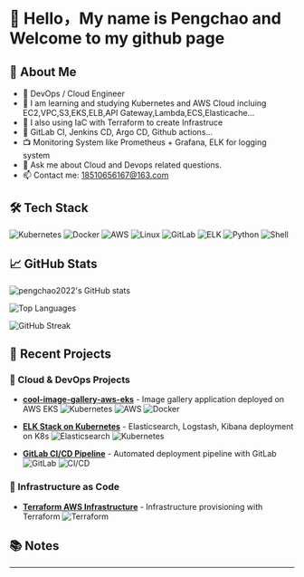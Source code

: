 # 👋 Hello，My name is Pengchao and Welcome to my github page

## 🚀 About Me
- 💼 DevOps / Cloud Engineer
- 🌱 I am learning and studying Kubernetes and AWS Cloud incluing EC2,VPC,S3,EKS,ELB,API Gateway,Lambda,ECS,Elasticache...
-  I also using IaC with Terraform to create Infrastruce
- 🍊 GitLab CI, Jenkins CD, Argo CD, Github actions...
- 📺 Monitoring System like Prometheus + Grafana, ELK for logging system
- 💬 Ask me about Cloud and Devops related questions.
- 📫 Contact me: 18510656167@163.com

## 🛠 Tech Stack
![Kubernetes](https://img.shields.io/badge/-Kubernetes-326CE5?logo=kubernetes&logoColor=white)
![Docker](https://img.shields.io/badge/-Docker-2496ED?logo=docker&logoColor=white)
![AWS](https://img.shields.io/badge/-AWS-232F3E?logo=amazon-aws&logoColor=white)
![Linux](https://img.shields.io/badge/-Linux-FCC624?logo=linux&logoColor=black)
![GitLab](https://img.shields.io/badge/-GitLab-FCA121?logo=gitlab&logoColor=white)
![ELK](https://img.shields.io/badge/-ELK-005571?logo=elastic&logoColor=white)
![Python](https://img.shields.io/badge/-Python-3776AB?logo=python&logoColor=white)
![Shell](https://img.shields.io/badge/-Shell-4EAA25?logo=gnu-bash&logoColor=white)

## 📈 GitHub Stats
![pengchao2022's GitHub stats](https://github-readme-stats.vercel.app/api?username=pengchao2022&show_icons=true&theme=dark)

![Top Languages](https://github-readme-stats.vercel.app/api/top-langs/?username=pengchao2022&layout=compact&theme=dark)

![GitHub Streak](https://github-readme-streak-stats.herokuapp.com/?user=pengchao2022&theme=dark)

## 🔧 Recent Projects

### 🚀 Cloud & DevOps Projects
- [**cool-image-gallery-aws-eks**](https://github.com/pengchao2022/cool-image-gallery-aws-eks) - Image gallery application deployed on AWS EKS
  ![Kubernetes](https://img.shields.io/badge/Kubernetes-326CE5?style=flat&logo=kubernetes&logoColor=white)
  ![AWS](https://img.shields.io/badge/AWS-232F3E?style=flat&logo=amazon-aws&logoColor=white)
  ![Docker](https://img.shields.io/badge/Docker-2496ED?style=flat&logo=docker&logoColor=white)

- [**ELK Stack on Kubernetes**](https://github.com/pengchao2022/elk-aws-eks-project.git) - Elasticsearch, Logstash, Kibana deployment on K8s
  ![Elasticsearch](https://img.shields.io/badge/Elasticsearch-005571?style=flat&logo=elasticsearch&logoColor=white)
  ![Kubernetes](https://img.shields.io/badge/Kubernetes-326CE5?style=flat&logo=kubernetes&logoColor=white)

- [**GitLab CI/CD Pipeline**](https://github.com/pengchao2022/gitlab-sonarqube-eks-project.git) - Automated deployment pipeline with GitLab
  ![GitLab](https://img.shields.io/badge/GitLab-FCA121?style=flat&logo=gitlab&logoColor=white)
  ![CI/CD](https://img.shields.io/badge/CI/CD-000000?style=flat&logo=gitlab&logoColor=white)

### 🔧 Infrastructure as Code
- [**Terraform AWS Infrastructure**](https://github.com/pengchao2022/aws-vpc-for-eks.git) - Infrastructure provisioning with Terraform
  ![Terraform](https://img.shields.io/badge/Terraform-7B42BC?style=flat&logo=terraform&logoColor=white)
## 📚 Notes
<!-- 可以链接到你的技术博客或笔记仓库 -->

---
